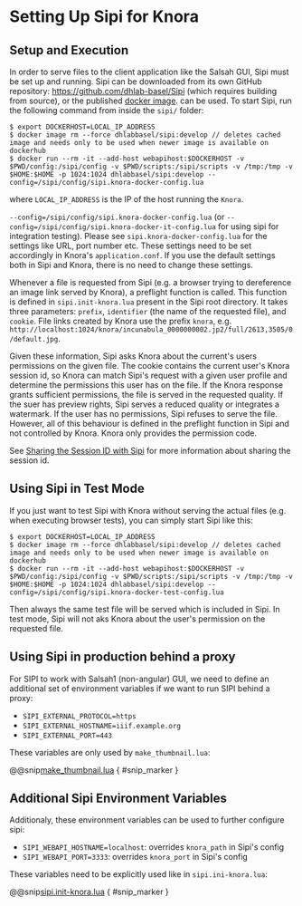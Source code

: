 <!---
Copyright © 2015-2019 the contributors (see Contributors.md).

This file is part of Knora.

Knora is free software: you can redistribute it and/or modify
it under the terms of the GNU Affero General Public License as published
by the Free Software Foundation, either version 3 of the License, or
(at your option) any later version.

Knora is distributed in the hope that it will be useful,
but WITHOUT ANY WARRANTY; without even the implied warranty of
MERCHANTABILITY or FITNESS FOR A PARTICULAR PURPOSE.  See the
GNU Affero General Public License for more details.

You should have received a copy of the GNU Affero General Public
License along with Knora.  If not, see <http://www.gnu.org/licenses/>.
-->

# Setting Up Sipi for Knora

## Setup and Execution

In order to serve files to the client application like the Salsah GUI,
Sipi must be set up and running. Sipi can be downloaded from its own
GitHub repository: <https://github.com/dhlab-basel/Sipi> (which requires
building from source), or the published [docker image](https://hub.docker.com/r/dhlabbasel/sipi/).
can be used. To start Sipi, run the following command from inside the `sipi/`
folder:

```
$ export DOCKERHOST=LOCAL_IP_ADDRESS
$ docker image rm --force dhlabbasel/sipi:develop // deletes cached image and needs only to be used when newer image is available on dockerhub
$ docker run --rm -it --add-host webapihost:$DOCKERHOST -v $PWD/config:/sipi/config -v $PWD/scripts:/sipi/scripts -v /tmp:/tmp -v $HOME:$HOME -p 1024:1024 dhlabbasel/sipi:develop --config=/sipi/config/sipi.knora-docker-config.lua
```

where `LOCAL_IP_ADDRESS` is the IP of the host running the `Knora`.

`--config=/sipi/config/sipi.knora-docker-config.lua` (or `--config=/sipi/config/sipi.knora-docker-it-config.lua` for
using sipi for integration testing). Please see `sipi.knora-docker-config.lua` for the settings like URL, port number
etc. These settings need to be set accordingly in Knora's `application.conf`. If you use the default settings both in
Sipi and Knora, there is no need to change these settings.

Whenever a file is requested from Sipi (e.g. a browser trying to
dereference an image link served by Knora), a preflight function is
called. This function is defined in `sipi.init-knora.lua` present in the
Sipi root directory. It takes three parameters: `prefix`, `identifier`
(the name of the requested file), and `cookie`. File links created by
Knora use the prefix `knora`, e.g.
`http://localhost:1024/knora/incunabula_0000000002.jp2/full/2613,3505/0/default.jpg`.

Given these information, Sipi asks Knora about the current's users
permissions on the given file. The cookie contains the current user's
Knora session id, so Knora can match Sipi's request with a given user
profile and determine the permissions this user has on the file. If the
Knora response grants sufficient permissions, the file is served in the
requested quality. If the suer has preview rights, Sipi serves a reduced
quality or integrates a watermark. If the user has no permissions, Sipi
refuses to serve the file. However, all of this behaviour is defined in
the preflight function in Sipi and not controlled by Knora. Knora only
provides the permission code.

See [Sharing the Session ID with Sipi](sipi-and-knora.md#sharing-the-session-id-with-sipi) for more
information about sharing the session id.

## Using Sipi in Test Mode

If you just want to test Sipi with Knora without serving the actual
files (e.g. when executing browser tests), you can simply start Sipi
like this:

```
$ export DOCKERHOST=LOCAL_IP_ADDRESS
$ docker image rm --force dhlabbasel/sipi:develop // deletes cached image and needs only to be used when newer image is available on dockerhub
$ docker run --rm -it --add-host webapihost:$DOCKERHOST -v $PWD/config:/sipi/config -v $PWD/scripts:/sipi/scripts -v /tmp:/tmp -v $HOME:$HOME -p 1024:1024 dhlabbasel/sipi:develop --config=/sipi/config/sipi.knora-docker-test-config.lua
```

Then always the same test file will be served which is included in Sipi. In test mode, Sipi will
not aks Knora about the user's permission on the requested file.

## Using Sipi in production behind a proxy

For SIPI to work with Salsah1 (non-angular) GUI, we need to define an additional set of
environment variables if we want to run SIPI behind a proxy:

- `SIPI_EXTERNAL_PROTOCOL=https`
- `SIPI_EXTERNAL_HOSTNAME=iiif.example.org`
- `SIPI_EXTERNAL_PORT=443`

These variables are only used by `make_thumbnail.lua`:

@@snip[make_thumbnail.lua](../../../../sipi/scripts/make_thumbnail.lua) { #snip_marker }

## Additional Sipi Environment Variables

Additionaly, these environment variables can be used to further configure sipi:

- `SIPI_WEBAPI_HOSTNAME=localhost`: overrides `knora_path` in Sipi's config
- `SIPI_WEBAPI_PORT=3333`: overrides `knora_port` in Sipi's config

These variables need to be explicitly used like in `sipi.ini-knora.lua`:

@@snip[sipi.init-knora.lua](../../../../sipi/config/sipi.init-knora.lua) { #snip_marker }
